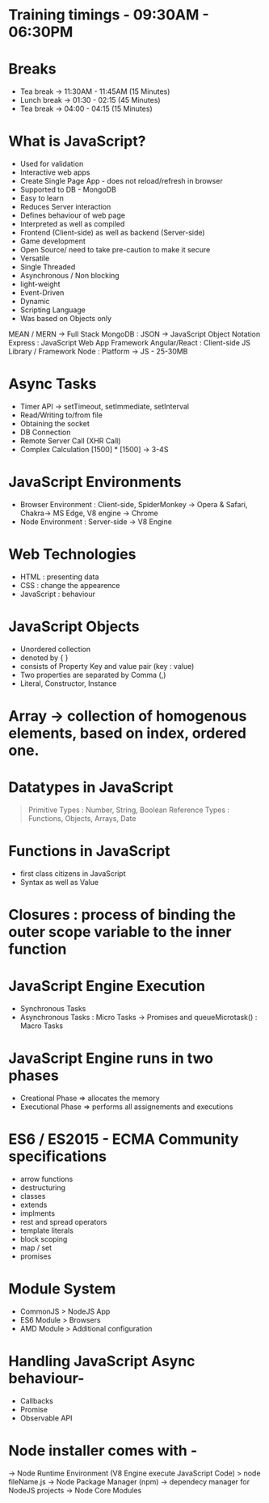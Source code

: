 # Training timings - 09:30AM - 06:30PM
# Breaks
- Tea break -> 11:30AM - 11:45AM (15 Minutes)
- Lunch break -> 01:30 - 02:15 (45 Minutes)
- Tea break -> 04:00 - 04:15 (15 Minutes)



# What is JavaScript?
- Used for validation
- Interactive web apps
- Create Single Page App - does not reload/refresh in browser
- Supported to DB - MongoDB
- Easy to learn
- Reduces Server interaction
- Defines behaviour of web page
- Interpreted as well as compiled
- Frontend (Client-side) as well as backend (Server-side)
- Game development
- Open Source/ need to take pre-caution to make it secure
- Versatile
- Single Threaded
- Asynchronous / Non blocking
- light-weight
- Event-Driven
- Dynamic
- Scripting Language
- Was based on Objects only



MEAN / MERN -> Full Stack 
MongoDB : JSON -> JavaScript Object Notation
Express : JavaScript Web App Framework
Angular/React : Client-side JS Library / Framework
Node : Platform -> JS - 25-30MB


# Async Tasks
- Timer API -> setTimeout, setImmediate, setInterval
- Read/Writing to/from file
- Obtaining the socket
- DB Connection
- Remote Server Call (XHR Call)
- Complex Calculation [1500] * [1500] -> 3-4S


# JavaScript Environments
- Browser Environment : Client-side, SpiderMonkey -> Opera & Safari, Chakra-> MS Edge, V8 engine -> Chrome
- Node Environment : Server-side -> V8 Engine


# Web Technologies
- HTML : presenting data
- CSS : change the appearence
- JavaScript : behaviour


# JavaScript Objects
- Unordered collection 
- denoted by { }
- consists of Property Key and value pair (key : value)
- Two properties are separated by Comma (,)
- Literal, Constructor, Instance


# Array -> collection of homogenous elements, based on index, ordered one.

# Datatypes in JavaScript
> Primitive Types : Number, String, Boolean
> Reference Types : Functions, Objects, Arrays, Date


# Functions in JavaScript
- first class citizens in JavaScript
- Syntax as well as Value

# Closures : process of binding the outer scope variable to the inner function


# JavaScript Engine Execution 

- Synchronous Tasks
- Asynchronous Tasks
    : Micro Tasks -> Promises and queueMicrotask()
    : Macro Tasks


# JavaScript Engine runs in two phases
- Creational Phase => allocates the memory
- Executional Phase => performs all assignements and executions

# ES6 / ES2015 - ECMA Community specifications
- arrow functions
- destructuring
- classes
- extends
- implments
- rest and spread operators
- template literals
- block scoping
- map / set
- promises


# Module System
- CommonJS > NodeJS App
- ES6 Module > Browsers
- AMD Module > Additional configuration


# Handling JavaScript Async behaviour-
- Callbacks
- Promise
- Observable API


# Node installer comes with -
-> Node Runtime Environment (V8 Engine execute JavaScript Code) > node fileName.js
-> Node Package Manager (npm) -> dependecy manager for NodeJS projects
-> Node Core Modules